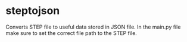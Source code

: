 # steptojson
Converts STEP file to useful data stored in JSON file.
In the main.py file make sure to set the correct file path to the STEP file.
